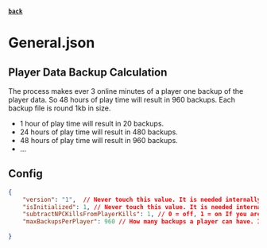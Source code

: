 [**`back`**](../Readme.md)

# General.json

## Player Data Backup Calculation
The process makes ever 3 online minutes of a player one backup of the player data. So 48 hours of play time will result in 960 backups. Each backup file is round 1kb in size. 
- 1 hour of play time will result in 20 backups.
- 24 hours of play time will result in 480 backups.
- 48 hours of play time will result in 960 backups.
- ...

## Config

````json lines
{
    "version": "1",  // Never touch this value. It is needed internally
    "isInitialized": 1, // Never touch this value. It is needed internally
    "subtractNPCKillsFromPlayerKills": 1, // 0 = off, 1 = on If you are using NPC's, and you kill them, some mods count this as a player kill. If you're mod do that, and you don't want that, set this to 1 and the kill will subtract from the player kills
    "maxBackupsPerPlayer": 960 // How many backups a player can have. If a player has more backups, the oldest backup will be deleted. -1 deactivates this feature. 
  
}
````